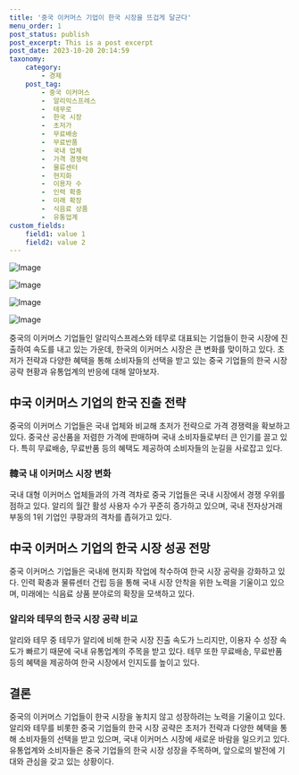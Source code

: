 ```yaml
---
title: '중국 이커머스 기업이 한국 시장을 뜨겁게 달군다'
menu_order: 1
post_status: publish
post_excerpt: This is a post excerpt
post_date: 2023-10-20 20:14:59
taxonomy:
    category:
        - 경제
    post_tag:
        - 중국 이커머스
        -  알리익스프레스
        -  테무로
        -  한국 시장
        -  초저가
        -  무료배송
        -  무료반품
        -  국내 업체
        -  가격 경쟁력
        -  물류센터
        -  현지화
        -  이용자 수
        -  인력 확충
        -  미래 확장
        -  식음료 상품
        -  유통업계
custom_fields:
    field1: value 1
    field2: value 2
---
```


![Image](https://imgnews.pstatic.net/image/243/2024/02/07/0000056108_001_20240207060101273.jpg?type=w647)

![Image](https://imgnews.pstatic.net/image/243/2024/02/07/0000056108_002_20240207060101313.jpg?type=w647)

![Image](https://imgnews.pstatic.net/image/243/2024/02/07/0000056108_003_20240207060101347.jpg?type=w647)

![Image](https://imgnews.pstatic.net/image/243/2024/02/07/0000056108_004_20240207060101388.png?type=w647)


중국의 이커머스 기업들인 알리익스프레스와 테무로 대표되는 기업들이 한국 시장에 진출하여 속도를 내고 있는 가운데, 한국의 이커머스 시장은 큰 변화를 맞이하고 있다. 초저가 전략과 다양한 혜택을 통해 소비자들의 선택을 받고 있는 중국 기업들의 한국 시장 공략 현황과 유통업계의 반응에 대해 알아보자.

## 中국 이커머스 기업의 한국 진출 전략

중국의 이커머스 기업들은 국내 업체와 비교해 초저가 전략으로 가격 경쟁력을 확보하고 있다. 중국산 공산품을 저렴한 가격에 판매하며 국내 소비자들로부터 큰 인기를 끌고 있다. 특히 무료배송, 무료반품 등의 혜택도 제공하여 소비자들의 눈길을 사로잡고 있다.

### 韓국 내 이커머스 시장 변화

국내 대형 이커머스 업체들과의 가격 격차로 중국 기업들은 국내 시장에서 경쟁 우위를 점하고 있다. 알리의 월간 활성 사용자 수가 꾸준히 증가하고 있으며, 국내 전자상거래 부동의 1위 기업인 쿠팡과의 격차를 좁혀가고 있다.

## 中국 이커머스 기업의 한국 시장 성공 전망

중국 이커머스 기업들은 국내에 현지화 작업에 착수하여 한국 시장 공략을 강화하고 있다. 인력 확충과 물류센터 건립 등을 통해 국내 시장 안착을 위한 노력을 기울이고 있으며, 미래에는 식음료 상품 분야로의 확장을 모색하고 있다.

### 알리와 테무의 한국 시장 공략 비교

알리와 테무 중 테무가 알리에 비해 한국 시장 진출 속도가 느리지만, 이용자 수 성장 속도가 빠르기 때문에 국내 유통업계의 주목을 받고 있다. 테무 또한 무료배송, 무료반품 등의 혜택을 제공하여 한국 시장에서 인지도를 높이고 있다.

## 결론

중국의 이커머스 기업들이 한국 시장을 놓치지 않고 성장하려는 노력을 기울이고 있다. 알리와 테무를 비롯한 중국 기업들의 한국 시장 공략은 초저가 전략과 다양한 혜택을 통해 소비자들의 선택을 받고 있으며, 국내 이커머스 시장에 새로운 바람을 일으키고 있다. 유통업계와 소비자들은 중국 기업들의 한국 시장 성장을 주목하며, 앞으로의 발전에 기대와 관심을 갖고 있는 상황이다.
